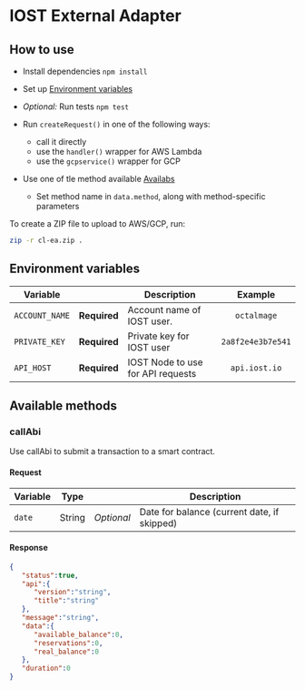 # IOST External Adapter

## How to use

* Install dependencies `npm install`

* Set up [Environment variables](#environment-variables)

* *Optional:* Run tests `npm test`

* Run `createRequest()` in one of the following ways:
    * call it directly
    * use the `handler()` wrapper for AWS Lambda
    * use the `gcpservice()` wrapper for GCP

* Use one of tle method available [Availabs](#available-methods)
    * Set method name in `data.method`, along with method-specific parameters

To create a ZIP file to upload to AWS/GCP, run:

```bash
zip -r cl-ea.zip .
```

## Environment variables

| Variable      |               | Description | Example |
|---------------|:-------------:|------------- |:---------:|
| `ACCOUNT_NAME`     | **Required**  | Account name of IOST user. | `octalmage` |
| `PRIVATE_KEY`  | **Required**  | Private key for IOST user | `2a8f2e4e3b7e541` |
| `API_HOST`  | **Required**  | IOST Node to use for API requests | `api.iost.io` |

## Available methods

### callAbi

Use callAbi to submit a transaction to a smart contract.

#### Request

| Variable | Type |   | Description |
|----------|------|---|-------------|
| `date`   | String | *Optional* | Date for balance (current date, if skipped) |

#### Response

```json
{
   "status":true,
   "api":{
      "version":"string",
      "title":"string"
   },
   "message":"string",
   "data":{
      "available_balance":0,
      "reservations":0,
      "real_balance":0
   },
   "duration":0
}
```